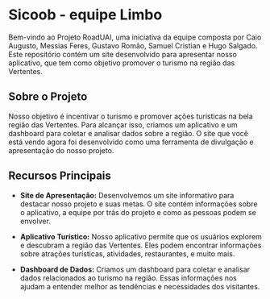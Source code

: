 # Sicoob - equipe Limbo

Bem-vindo ao Projeto RoadUAI, uma iniciativa da equipe composta por Caio Augusto, Messias Feres, Gustavo Romão, Samuel Cristian e Hugo Salgado. 
Este repositório contém um site desenvolvido para apresentar nosso aplicativo, que tem como objetivo promover o turismo na região das Vertentes.

## Sobre o Projeto

Nosso objetivo é incentivar o turismo e promover ações turísticas na bela região das Vertentes. Para alcançar isso, criamos um aplicativo e um dashboard para coletar e analisar dados sobre a região. O site que você está vendo agora foi desenvolvido como uma ferramenta de divulgação e apresentação do nosso projeto.

## Recursos Principais

- **Site de Apresentação:** Desenvolvemos um site informativo para destacar nosso projeto e suas metas. O site contém informações sobre o aplicativo, a equipe por trás do projeto e como as pessoas podem se envolver.

- **Aplicativo Turístico:** Nosso aplicativo permite que os usuários explorem e descubram a região das Vertentes. Eles podem encontrar informações sobre atrações turísticas, atividades, restaurantes, e muito mais.

- **Dashboard de Dados:** Criamos um dashboard para coletar e analisar dados relacionados ao turismo na região. Essas informações nos ajudam a entender melhor as tendências e necessidades dos visitantes.
